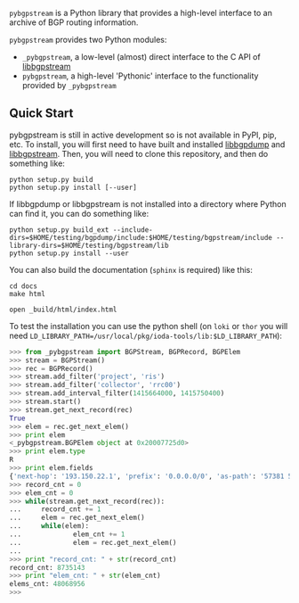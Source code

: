`pybgpstream` is a Python library that provides a high-level interface to an
archive of BGP routing information.

`pybgpstream` provides two Python modules:
 - `_pybgpstream`, a low-level (almost) direct interface to the C API of
   [libbgpstream](https://github.com/caida/bgpstream)
 - `pybgpstream`, a high-level 'Pythonic' interface to the functionality
   provided by `_pybgpstream`


Quick Start
-----------

pybgpstream is still in active development so is not available in PyPI, pip,
etc. To install, you will first need to have built and installed
[libbgpdump](https://github.com/caida/bgpdump) and
[libbgpstream](https://github.com/caida/bgpstream). Then, you will need to clone
this repository, and then do something like:

~~~
python setup.py build
python setup.py install [--user]
~~~

If libbgpdump or libbgpstream is not installed into a directory where Python can
find it, you can do something like:

~~~
python setup.py build_ext --include-dirs=$HOME/testing/bgpdump/include:$HOME/testing/bgpstream/include --library-dirs=$HOME/testing/bgpstream/lib
python setup.py install --user
~~~

You can also build the documentation (`sphinx` is required) like this:

~~~
cd docs
make html

open _build/html/index.html
~~~


To test the installation you can use the python shell (on `loki` or `thor` you
will need `LD_LIBRARY_PATH=/usr/local/pkg/ioda-tools/lib:$LD_LIBRARY_PATH`):

```python
>>> from _pybgpstream import BGPStream, BGPRecord, BGPElem
>>> stream = BGPStream()
>>> rec = BGPRecord()
>>> stream.add_filter('project', 'ris')
>>> stream.add_filter('collector', 'rrc00')
>>> stream.add_interval_filter(1415664000, 1415750400)
>>> stream.start()
>>> stream.get_next_record(rec)
True
>>> elem = rec.get_next_elem()
>>> print elem
<_pybgpstream.BGPElem object at 0x20007725d0>
>>> print elem.type
R
>>> print elem.fields
{'next-hop': '193.150.22.1', 'prefix': '0.0.0.0/0', 'as-path': '57381 50304 42708'}
>>> record_cnt = 0
>>> elem_cnt = 0
>>> while(stream.get_next_record(rec)):
...     record_cnt += 1
...     elem = rec.get_next_elem()
...     while(elem):
...             elem_cnt += 1
...             elem = rec.get_next_elem()
...
>>> print "record_cnt: " + str(record_cnt)
record_cnt: 8735143
>>> print "elem_cnt: " + str(elem_cnt)
elems_cnt: 48068956
>>>
```
